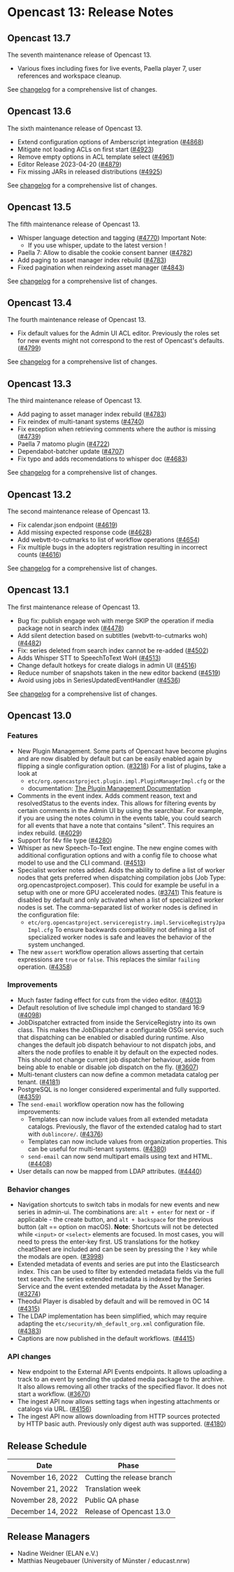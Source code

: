 # Opencast 13: Release Notes

Opencast 13.7
-------------

The seventh maintenance release of Opencast 13.

- Various fixes including fixes for live events, Paella player 7, user references and workspace cleanup.

See [changelog](changelog.md) for a comprehensive list of changes.


Opencast 13.6
-------------

The sixth maintenance release of Opencast 13.

- Extend configuration options of Amberscript integration ([#4868](https://github.com/opencast/opencast/pull/4868))
- Mitigate not loading ACLs on first start ([#4923](https://github.com/opencast/opencast/pull/4923))
- Remove empty options in ACL template select ([#4961](https://github.com/opencast/opencast/pull/4961))
- Editor Release 2023-04-20 ([#4879](https://github.com/opencast/opencast/pull/4879))
- Fix missing JARs in released distributions ([#4925](https://github.com/opencast/opencast/pull/4925))

See [changelog](changelog.md) for a comprehensive list of changes.


Opencast 13.5
-------------

The fifth maintenance release of Opencast 13.

- Whisper language detection and tagging ([#4770](https://github.com/opencast/opencast/pull/4770))
  Important Note:
    - If you use whisper, update to the latest version !
- Paella 7: Allow to disable the cookie consent banner ([#4782](https://github.com/opencast/opencast/pull/4782))
- Add paging to asset manager index rebuild ([#4783](https://github.com/opencast/opencast/pull/4783))
- Fixed pagination when reindexing asset manager ([#4843](https://github.com/opencast/opencast/pull/4843))

See [changelog](changelog.md) for a comprehensive list of changes.


Opencast 13.4
-------------

The fourth maintenance release of Opencast 13.

- Fix default values for the Admin UI ACL editor. Previously the roles set for new events might not correspond to the
  rest of Opencast's defaults. ([#4799](https://github.com/opencast/opencast/pull/4799))

See [changelog](changelog.md) for a comprehensive list of changes.


Opencast 13.3
-------------

The third maintenance release of Opencast 13.

- Add paging to asset manager index rebuild ([#4783](https://github.com/opencast/opencast/pull/4783))
- Fix reindex of multi-tanant systems ([#4740](https://github.com/opencast/opencast/pull/4740))
- Fix exception when retrieving comments where the author is missing ([#4739](https://github.com/opencast/opencast/pull/4739))
- Paella 7 matomo plugin ([#4722](https://github.com/opencast/opencast/pull/4722))
- Dependabot-batcher update ([#4707](https://github.com/opencast/opencast/pull/4707))
- Fix typo and adds recomendations to whisper doc ([#4683](https://github.com/opencast/opencast/pull/4683))

See [changelog](changelog.md) for a comprehensive list of changes.


Opencast 13.2
-------------

The second maintenance release of Opencast 13.

- Fix calendar.json endpoint ([#4619](https://github.com/opencast/opencast/pull/4619))
- Add missing expected response code ([#4628](https://github.com/opencast/opencast/pull/4628))
- Add webvtt-to-cutmarks to list of workflow operations ([#4654](https://github.com/opencast/opencast/pull/4654))
- Fix multiple bugs in the adopters registration resulting in incorrect counts ([#4616](https://github.com/opencast/opencast/pull/4616))

See [changelog](changelog.md) for a comprehensive list of changes.


Opencast 13.1
-------------

The first maintenance release of Opencast 13.

- Bug fix: publish engage woh with merge SKIP the operation if media package not in search index
([#4478](https://github.com/opencast/opencast/pull/4478))
- Add silent detection based on subtitles (webvtt-to-cutmarks woh) ([#4482](https://github.com/opencast/opencast/pull/4482))
- Fix: series deleted from search index cannot be re-added ([#4502](https://github.com/opencast/opencast/pull/4502))
- Adds Whisper STT to SpeechToText WoH ([#4513](https://github.com/opencast/opencast/pull/4513))
- Change default hotkeys for create dialogs in admin UI ([#4516](https://github.com/opencast/opencast/pull/4516))
- Reduce number of snapshots taken in the new editor backend ([#4519](https://github.com/opencast/opencast/pull/4519))
- Avoid using jobs in SeriesUpdatedEventHandler ([#4536](https://github.com/opencast/opencast/pull/4536))

See [changelog](changelog.md) for a comprehensive list of changes.


Opencast 13.0
-------------

### Features

- New Plugin Management. Some parts of Opencast have become plugins and are now disabled by default but can be easily
  enabled again by flipping a single configuration option. ([#3218](https://github.com/opencast/opencast/pull/3218))
  For a list of plugins, take a look at
    - `etc/org.opencastproject.plugin.impl.PluginManagerImpl.cfg` or the
    - documentation: [The Plugin Management Documentation](modules/plugin-management.md)
- Comments in the event index. Adds comment reason, text and resolvedStatus to the events index. This allows for
  filtering events by certain comments in the Admin UI by using the searchbar. For example, if you are using the notes
  column in the events table, you could search for all events that have a note that contains "silent". This requires
  an index rebuild. ([#4029](https://github.com/opencast/opencast/pull/4029))
- Support for f4v file type ([#4280](https://github.com/opencast/opencast/pull/4280))
- Whisper as new Speech-To-Text engine. The new engine comes with additional configuration options and with a config
  file to choose what model to use and the CLI command. ([#4513](https://github.com/opencast/opencast/pull/4513))
- Specialist worker notes added. Adds the ability to define a list of worker nodes that gets preferred when dispatching
  compilation jobs (Job Type: org.opencastproject.composer). This could for example be useful in a setup with one or
  more GPU accelerated nodes. ([#3741](https://github.com/opencast/opencast/pull/3741))
  This feature is disabled by default and only activated when a list of specialized worker nodes is set.
  The comma-separated list of worker nodes is defined in the configuration file:
    - `etc/org.opencastproject.serviceregistry.impl.ServiceRegistryJpaImpl.cfg`
  To ensure backwards compatibility not defining a list of specialized worker nodes is safe and leaves the behavior of
  the system unchanged.
- The new `assert` workflow operation allows asserting that certain expressions are `true` or `false`. This replaces
  the similar `failing` operation. ([#4358](https://github.com/opencast/opencast/pull/4358))

### Improvements

- Much faster fading effect for cuts from the video editor. ([#4013](https://github.com/opencast/opencast/pull/4013))
- Default resolution of live schedule impl changed to standard 16:9 ([#4098](https://github.com/opencast/opencast/pull/4098))
- JobDispatcher extracted from inside the ServiceRegistry into its own class. This makes the JobDispatcher a
  configurable OSGi service, such that dispatching can be enabled or disabled during runtime. Also changes the
  default job dispatch behaviour to not dispatch jobs, and alters the node profiles to enable it by default on
  the expected nodes. This should not change current job dispatcher behaviour, aside from being able to enable
  or disable job dispatch on the fly. ([#3607](https://github.com/opencast/opencast/pull/3607))
- Multi-tenant clusters can now define a common metadata catalog per tenant. ([#4181](https://github.com/opencast/opencast/pull/4181))
- PostgreSQL is no longer considered experimental and fully supported. ([#4359](https://github.com/opencast/opencast/pull/4359))
- The `send-email` workflow operation now has the following improvements:
    - Templates can now include values from all extended metadata catalogs. Previously, the flavor of the extended
      catalog had to start with `dublincore/`. ([#4376](https://github.com/opencast/opencast/pull/4376))
    - Templates can now include values from organization properties.
      This can be useful for multi-tenant systems. ([#4380](https://github.com/opencast/opencast/pull/4380))
    - `send-email` can now send multipart emails using text and HTML. ([#4408](https://github.com/opencast/opencast/pull/4408))
- User details can now be mapped from LDAP attributes. ([#4440](https://github.com/opencast/opencast/pull/4440))


### Behavior changes

- Navigation shortcuts to switch tabs in modals for new events and new series in admin-ui. The combinations are:
  `alt + enter` for next or - if applicable - the create button, and `alt + backspace` for the previous button
  (alt == option on macOS). **Note**: Shortcuts will not be detected while `<input>` or `<select>` elements are focused.
  In most cases, you will need to press the enter-key first. US translations for the hotkey cheatSheet are included and
  can be seen by pressing the `?` key while the modals are open. ([#3998](https://github.com/opencast/opencast/pull/3998))
- Extended metadata of events and series are put into the Elasticsearch index. This can be used to filter by extended
  metadata fields via the full text search. The series extended metadata is indexed by the Series Service and the event
  extended metadata by the Asset Manager. ([#3274](https://github.com/opencast/opencast/pull/3274))
- Theodul Player is disabled by default and will be removed in OC 14 ([#4315](https://github.com/opencast/opencast/pull/4315))
- The LDAP implementation has been simplified, which may require adapting the `etc/security/mh_default_org.xml`
  configuration file. ([#4383](https://github.com/opencast/opencast/pull/4383))
- Captions are now published in the default workflows. ([#4415](https://github.com/opencast/opencast/pull/4415))

### API changes

- New endpoint to the External API Events endpoints. It allows uploading a track to an event by sending the updated
  media package to the archive. It also allows removing all other tracks of the specified flavor. It does not start
  a workflow. ([#3670](https://github.com/opencast/opencast/pull/3670))
- The ingest API now allows setting tags when ingesting attachments or catalogs via URL.
  ([#4156](https://github.com/opencast/opencast/pull/4156))
- The ingest API now allows downloading from HTTP sources protected by HTTP basic auth. Previously only digest auth was
  supported. ([#4180](https://github.com/opencast/opencast/pull/4180))


Release Schedule
----------------

| Date                        | Phase                       |
|-----------------------------|-----------------------------|
| November 16, 2022           | Cutting the release branch  |
| November 21, 2022           | Translation week            |
| November 28, 2022           | Public QA phase             |
| December 14, 2022           | Release of Opencast 13.0    |

Release Managers
----------------

- Nadine Weidner (ELAN e.V.)
- Matthias Neugebauer (University of Münster / educast.nrw)
